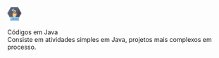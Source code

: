 <div>

<img width="32" height="32" src="https://github.com/Carlait/Carlait/blob/main/IMG%20GitHub/Java%20W.png?raw=true"/></a> 
  
</div>
Códigos em Java<br/>
Consiste em atividades simples em Java, projetos mais complexos em processo.
